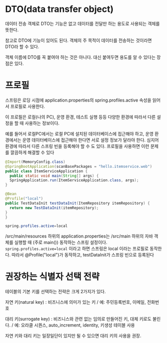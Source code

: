# DTO(data transfer object)

데이터 전송 객체로 DTO는 기능은 없고 데이터를 전달만 하는 용도로 사용되는 객체를 뜻한다.

참고로 DTO에 기능이 있어도 된다. 객체의 주 목적이 데이터를 전송하는 것이라면 DTO라 할 수 있다.

객체 이름에 DTO를 꼭 붙여야 하는 것은 아니다. 대신 붙여두면 용도를 알 수 있다는 장점은 있다.


# 프로필

스프링은 로딩 시점에 application.properties의 spring.profiles.active 속성을 읽어서 프로필로 사용한다.

이 프로필은 로컬(나의 PC), 운영 환경, 테스트 실행 등등 다양한 환경에 따라서 다른 설정을 할 때 사용하는 정보이다.

예를 들어서 로컬PC에서는 로컬 PC에 설치된 데이터베이스에 접근해야 하고, 운영 환경에서는 운영 데이터베이스에 접근해야 한다면 서로 설정 정보가 달라야 한다. 심지어 환경에 따라서 다른 스프링 빈을
등록해야 할 수 도 있다. 프로필을 사용하면 이런 문제를 깔끔하게 해결할 수 있다

```java
@Import(MemoryConfig.class)
@SpringBootApplication(scanBasePackages = "hello.itemservice.web")
public class ItemServiceApplication {
  public static void main(String[] args) {
  SpringApplication.run(ItemServiceApplication.class, args);
}

@Bean
@Profile("local")
public TestDataInit testDataInit(ItemRepository itemRepository) {
  return new TestDataInit(itemRepository);
}
}
```
```java
spring.profiles.active=local
```

/src/main/resources 하위의 application.properties는 /src/main 하위의 자바 객체를 실행할 때 (주로 main()) 동작하는 스프링 설정이다. ```spring.profiles.active=local``` 이라고 하면 스프링은 local 이라는
프로필로 동작한다. 따라서 @Profile("local")가 동작하고, testDataInit가 스프링 빈으로 등록된다



# 권장하는 식별자 선택 전략

테이블의 기본 키를 선택하는 전략은 크게 2가지가 있다.

자연 키(natural key) : 비즈니스에 의미가 있는 키 / 예: 주민등록번호, 이메일, 전화번호

대리 키(surrogate key) : 비즈니스와 관련 없는 임의로 만들어진 키, 대체 키로도 불린다. / 예: 오라클 시퀀스, auto_increment, identity, 키생성 테이블 사용

자연 키와 대리 키는 일장일단이 있지만 될 수 있으면 대리 키의 사용을 권장. 
